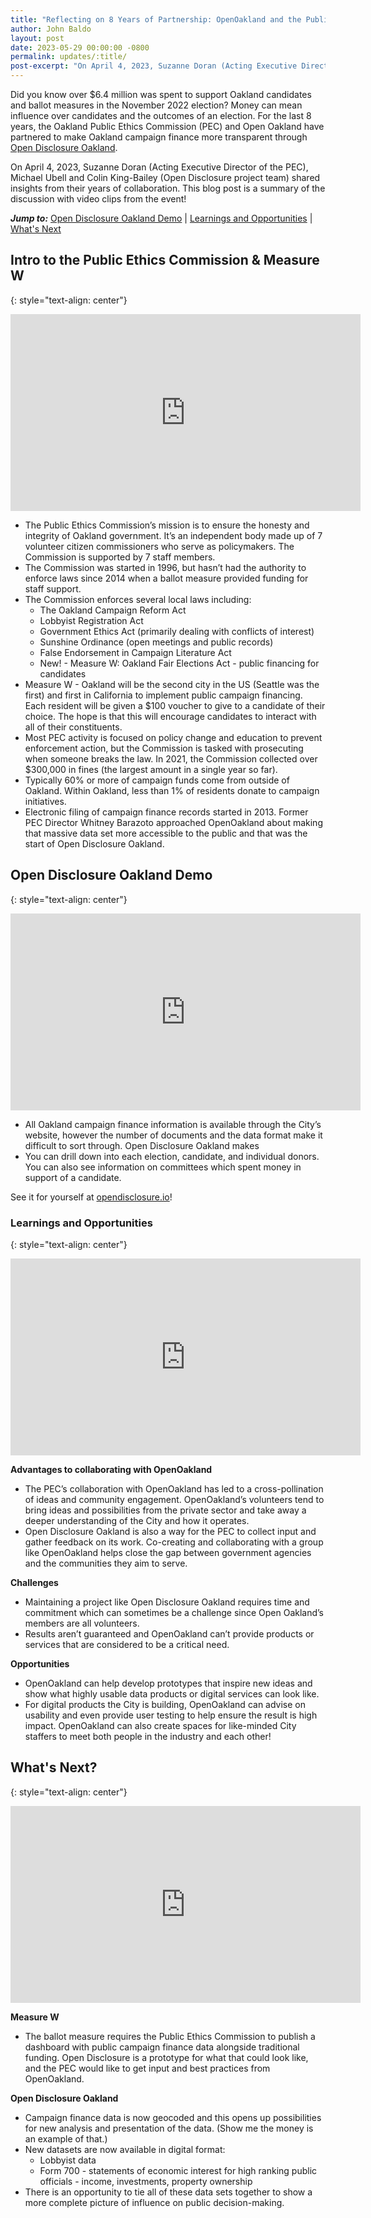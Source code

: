 ```yaml
---
title: "Reflecting on 8 Years of Partnership: OpenOakland and the Public Ethics Commission"
author: John Baldo
layout: post
date: 2023-05-29 00:00:00 -0800
permalink: updates/:title/
post-excerpt: "On April 4, 2023, Suzanne Doran (Acting Executive Director of the PEC), Michael Ubell and Colin King-Bailey (Open Disclosure project team) shared insights from their years of collaboration. This blog post is a summary of the discussion with video clips from the event!"
---
```


Did you know over $6.4 million was spent to support Oakland candidates and ballot measures in the November 2022 election? Money can mean influence over candidates and the outcomes of an election. For the last 8 years, the Oakland Public Ethics Commission (PEC) and Open Oakland have partnered to make Oakland campaign finance more transparent through [Open Disclosure Oakland](http://opendisclosureoakland.org).

On April 4, 2023, Suzanne Doran (Acting Executive Director of the PEC), Michael Ubell and Colin King-Bailey (Open Disclosure project team) shared insights from their years of collaboration. This blog post is a summary of the discussion with video clips from the event!

***Jump to:***
[Open Disclosure Oakland Demo](#open-disclosure-oakland-demo) | [Learnings and Opportunities](#learnings-and-opportunities) | [What's Next](#whats-next)


## Intro to the Public Ethics Commission & Measure W

{: style="text-align: center"}
<div><iframe width="560" height="315" src="https://www.youtube-nocookie.com/embed/jHs9xfgdv2I" title="YouTube video player" frameborder="0" allow="accelerometer; autoplay; clipboard-write; encrypted-media; gyroscope; picture-in-picture; web-share" allowfullscreen></iframe></div>

- The Public Ethics Commission’s mission is to ensure the honesty and integrity of Oakland government. It’s an independent body made up of 7 volunteer citizen commissioners who serve as policymakers. The Commission is supported by 7 staff members.
- The Commission was started in 1996, but hasn’t had the authority to enforce laws since 2014 when a ballot measure provided funding for staff support.
- The Commission enforces several local laws including:
	- The Oakland Campaign Reform Act
	- Lobbyist Registration Act
	- Government Ethics Act (primarily dealing with conflicts of interest)
	- Sunshine Ordinance (open meetings and public records)
	- False Endorsement in Campaign Literature Act
	- New! - Measure W: Oakland Fair Elections Act - public financing for candidates
- Measure W - Oakland will be the second city in the US (Seattle was the first) and first in California to implement public campaign financing. Each resident will be given a $100 voucher to give to a candidate of their choice. The hope is that this will encourage candidates to interact with all of their constituents.
- Most PEC activity is focused on policy change and education to prevent enforcement action, but the Commission is tasked with prosecuting when someone breaks the law. In 2021, the Commission collected over $300,000 in fines (the largest amount in a single year so far).
- Typically 60% or more of campaign funds come from outside of Oakland. Within Oakland, less than 1% of residents donate to campaign initiatives.
- Electronic filing of campaign finance records started in 2013. Former PEC Director Whitney Barazoto approached OpenOakland about making that massive data set more accessible to the public and that was the start of Open Disclosure Oakland.

## Open Disclosure Oakland Demo

{: style="text-align: center"}
<div><iframe width="560" height="315" src="https://www.youtube-nocookie.com/embed/Zl0i8UwJUBI" title="YouTube video player" frameborder="0" allow="accelerometer; autoplay; clipboard-write; encrypted-media; gyroscope; picture-in-picture; web-share" allowfullscreen></iframe></div>

- All Oakland campaign finance information is available through the City’s website, however the number of documents and the data format make it difficult to sort through. Open Disclosure Oakland makes
- You can drill down into each election, candidate, and individual donors. You can also see information on committees which spent money in support of a candidate.

See it for yourself at [opendisclosure.io](https://www.opendisclosure.io)!

### Learnings and Opportunities

{: style="text-align: center"}
<div><iframe width="560" height="315" src="https://www.youtube-nocookie.com/embed/QbPUq6YszuI" title="YouTube video player" frameborder="0" allow="accelerometer; autoplay; clipboard-write; encrypted-media; gyroscope; picture-in-picture; web-share" allowfullscreen></iframe></div>

**Advantages to collaborating with OpenOakland**
- The PEC’s collaboration with OpenOakland has led to a cross-pollination of ideas and community engagement. OpenOakland’s volunteers tend to bring ideas and possibilities from the private sector and take away a deeper understanding of the City and how it operates.
- Open Disclosure Oakland is also a way for the PEC to collect input and gather feedback on its work. Co-creating and collaborating with a group like OpenOakland helps close the gap between government agencies and the communities they aim to serve.

**Challenges**
- Maintaining a project like Open Disclosure Oakland requires time and commitment which can sometimes be a challenge since Open Oakland’s members are all volunteers.
- Results aren’t guaranteed and OpenOakland can’t provide products or services that are considered to be a critical need.

**Opportunities**
- OpenOakland can help develop prototypes that inspire new ideas and show what highly usable data products or digital services can look like.
- For digital products the City is building, OpenOakland can advise on usability and even provide user testing to help ensure the result is high impact.
OpenOakland can also create spaces for like-minded City staffers to meet both people in the industry and each other!

## What's Next?

{: style="text-align: center"}
<div><iframe width="560" height="315" src="https://www.youtube-nocookie.com/embed/75xidD86YD4" title="YouTube video player" frameborder="0" allow="accelerometer; autoplay; clipboard-write; encrypted-media; gyroscope; picture-in-picture; web-share" allowfullscreen></iframe></div>

**Measure W**

- The ballot measure requires the Public Ethics Commission to publish a dashboard with public campaign finance data alongside traditional funding. Open Disclosure is a prototype for what that could look like, and the PEC would like to get input and best practices from OpenOakland.

**Open Disclosure Oakland**

- Campaign finance data is now geocoded and this opens up possibilities for new analysis and presentation of the data. (Show me the money is an example of that.)
- New datasets are now available in digital format:
	- Lobbyist data
	- Form 700 - statements of economic interest for high ranking public officials - income, investments, property ownership
- There is an opportunity to tie all of these data sets together to show a more complete picture of influence on public decision-making.